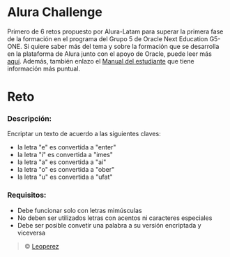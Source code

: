 # Alura Challenge
Primero de 6 retos propuesto por Alura-Latam para superar la primera fase de la formación en el programa del Grupo 5 de Oracle Next Education G5-ONE.
Si quiere saber más del tema y sobre la formación que se desarrolla en la plataforma de Alura junto con el apoyo de Oracle, puede leer más [aquí](https://www.oracle.com/co/education/oracle-next-education/).
Además, también enlazo el [Manual del estudiante](https://www.oracle.com/a/ocom/docs/ebook-one-manual-del-estudiante-lad.pdf) que tiene información más puntual.

# Reto
### Descripción:
Encriptar un texto de acuerdo a las siguientes claves:
- la letra "e" es convertida a "enter"
- la letra "i" es convertida a "imes"
- la letra "a" es convertida a "ai"
- la letra "o" es convertida a "ober"
- la letra "u" es convertida a "ufat"

### Requisitos:
- Debe funcionar solo con letras mimúsculas
- No deben ser utilizados letras con acentos ni caracteres especiales
- Debe ser posible convetir una palabra a su versión encriptada y viceversa

> :copyright: [Leoperez](https://twitter.com/leoperezx)
